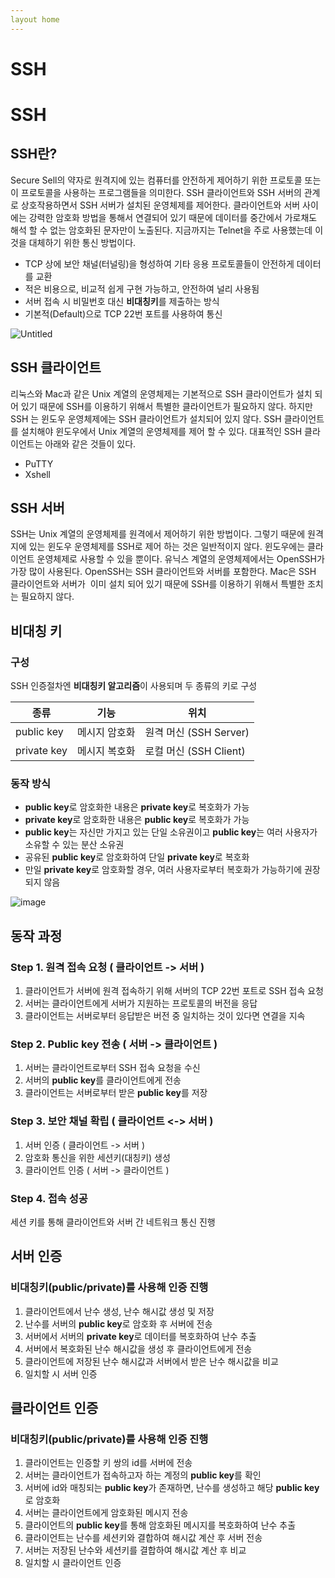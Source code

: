 ```yaml
---
layout home
---
```


# SSH

# SSH

## SSH란?

Secure Sell의 약자로 원격지에 있는 컴퓨터를 안전하게 제어하기 위한 프로토콜 또는 이 프로토콜을 사용하는 프로그램들을 의미한다. SSH 클라이언트와 SSH 서버의 관계로 상호작용하면서 SSH 서버가 설치된 운영체제를 제어한다. 클라이언트와 서버 사이에는 강력한 암호화 방법을 통해서 연결되어 있기 때문에 데이터를 중간에서 가로채도 해석 할 수 없는 암호화된 문자만이 노출된다. 지금까지는 Telnet을 주로 사용했는데 이것을 대체하기 위한 통신 방법이다.

- TCP 상에 보안 채널(터널링)을 형성하여 기타 응용 프로토콜들이 안전하게 데이터를 교환
- 적은 비용으로, 비교적 쉽게 구현 가능하고, 안전하여 널리 사용됨
- 서버 접속 시 비밀번호 대신 **비대칭키**를 제출하는 방식
- 기본적(Default)으로 TCP 22번 포트를 사용하여 통신

![Untitled](https://s3-us-west-2.amazonaws.com/secure.notion-static.com/3c6dceba-6690-4f87-b35b-cdd80334460a/Untitled.png)

### 

## **SSH 클라이언트**

리눅스와 Mac과 같은 Unix 계열의 운영체제는 기본적으로 SSH 클라이언트가 설치 되어 있기 때문에 SSH를 이용하기 위해서 특별한 클라이언트가 필요하지 않다. 하지만 SSH 는 윈도우 운영체제에는 SSH 클라이언트가 설치되어 있지 않다. SSH 클라이언트를 설치해야 윈도우에서 Unix 계열의 운영체제를 제어 할 수 있다. 대표적인 SSH 클라이언트는 아래와 같은 것들이 있다.

- PuTTY
- Xshell

## **SSH 서버**

SSH는 Unix 계열의 운영체제를 원격에서 제어하기 위한 방법이다. 그렇기 때문에 원격지에 있는 윈도우 운영체제를 SSH로 제어 하는 것은 일반적이지 않다. 윈도우에는 클라이언트 운영체제로 사용할 수 있을 뿐이다. 유닉스 계열의 운영체제에서는 OpenSSH가 가장 많이 사용된다. OpenSSH는 SSH 클라이언트와 서버를 포함한다. Mac은 SSH 클라이언트와 서버가  이미 설치 되어 있기 때문에 SSH를 이용하기 위해서 특별한 조치는 필요하지 않다.

## 비대칭 키

### 구성

SSH 인증절차엔 **비대칭키 알고리즘**이 사용되며 두 종류의 키로 구성

| 종류 | 기능 | 위치 |
| --- | --- | --- |
| public key | 메시지 암호화 | 원격 머신 (SSH Server) |
| private key | 메시지 복호화 | 로컬 머신 (SSH Client) |

### 동작 방식

- **public key**로 암호화한 내용은 **private key**로 복호화가 가능
- **private key**로 암호화한 내용은 **public key**로 복호화가 가능
- **public key**는 자신만 가지고 있는 단일 소유권이고 **public key**는 여러 사용자가 소유할 수 있는 분산 소유권
- 공유된 **public key**로 암호화하여 단일 **private key**로 복호화
- 만일 **private key**로 암호화할 경우, 여러 사용자로부터 복호화가 가능하기에 권장되지 않음

![image](https://user-images.githubusercontent.com/127702320/234424920-07c40a07-9c90-4ecc-93f4-fc6f493f81cb.png)

## 동작 과정

### Step 1. 원격 접속 요청 ( 클라이언트 -> 서버 )

1. 클라이언트가 서버에 원격 접속하기 위해 서버의 TCP 22번 포트로 SSH 접속 요청
2. 서버는 클라이언트에게 서버가 지원하는 프로토콜의 버전을 응답
3. 클라이언트는 서버로부터 응답받은 버전 중 일치하는 것이 있다면 연결을 지속

### Step 2. Public key 전송 ( 서버 -> 클라이언트 )

1. 서버는 클라이언트로부터 SSH 접속 요청을 수신
2. 서버의 **public key**를 클라이언트에게 전송
3. 클라이언트는 서버로부터 받은 **public key**를 저장

### Step 3. 보안 채널 확립 ( 클라이언트 <-> 서버 )

1. 서버 인증 ( 클라이언트 -> 서버 )
2. 암호화 통신을 위한 세션키(대칭키) 생성
3. 클라이언트 인증 ( 서버 -> 클라이언트 )

### Step 4. 접속 성공

세션 키를 통해 클라이언트와 서버 간 네트워크 통신 진행

## 서버 인증

### 비대칭키(public/private)를 사용해 인증 진행

1. 클라이언트에서 난수 생성, 난수 해시값 생성 및 저장
2. 난수를 서버의 **public key**로 암호화 후 서버에 전송
3. 서버에서 서버의 **private key**로 데이터를 복호화하여 난수 추출
4. 서버에서 복호화된 난수 해시값을 생성 후 클라이언트에게 전송
5. 클라이언트에 저장된 난수 해시값과 서버에서 받은 난수 해시값을 비교
6. 일치할 시 서버 인증

## 클라이언트 인증

### 비대칭키(public/private)를 사용해 인증 진행

1. 클라이언트는 인증할 키 쌍의 id를 서버에 전송
2. 서버는 클라이언트가 접속하고자 하는 계정의 **public key**를 확인
3. 서버에 id와 매칭되는 **public key**가 존재하면, 난수를 생성하고 해당 **public key**로 암호화
4. 서버는 클라이언트에게 암호화된 메시지 전송
5. 클라이언트의 **public key**를 통해 암호화된 메시지를 복호화하여 난수 추출
6. 클라이언트는 난수를 세션키와 결합하여 해시값 계산 후 서버 전송
7. 서버는 저장된 난수와 세션키를 결합하여 해시값 계산 후 비교
8. 일치할 시 클라이언트 인증